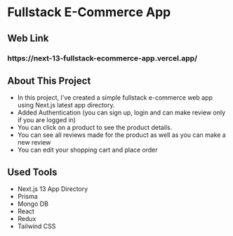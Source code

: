 # Fullstack E-Commerce App

## Web Link
<h3> https://next-13-fullstack-ecommerce-app.vercel.app/ </h3>

## About This Project
 * In this project, I've created a simple fullstack e-commerce web app using Next.js latest app directory.
 * Added Authentication (you can sign up, login and can make review only if you are logged in)
 * You can click on a product to see the product details.
 * You can see all reviews made for the product as well as you can make a new review
 * You can edit your shopping cart and place order

## Used Tools
 * Next.js 13 App Directory
 * Prisma
 * Mongo DB
 * React
 * Redux
 * Tailwind CSS
